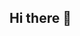 ## Hi there 👋

<!--
**mpstechsavvy/mpstechsavvy** is a ✨ _special_ ✨ repository because its `README.md` (this file) appears on your GitHub profile.

Here are some ideas to get you started:

- 🔭 I’m currently working on ...
- 🌱 I’m currently learning ...
- 👯 I’m looking to collaborate on ...
- 🤔 I’m looking for help with ...
- 💬 Ask me about ...
- 📫 How to reach me: ...
- 😄 Pronouns: ...
- ⚡ Fun fact: ...
-<!DOCTYPE html>
<html lang="en">
<head>
    <meta charset="UTF-8">
    <meta name="viewport" content="width=device-width, initial-scale=1.0">
    <title>MPS Tech Savvy</title>
    <style>
        body {
            background-color: #0a0a0a;
            color: #00ffcc;
            font-family: Arial, sans-serif;
            text-align: center;
        }
        .header {
            font-size: 2em;
            padding: 20px;
            text-transform: uppercase;
            background: linear-gradient(to right, #00ffcc, #0066ff);
            -webkit-background-clip: text;
            color: transparent;
        }
        .services {
            display: flex;
            flex-wrap: wrap;
            justify-content: center;
            gap: 20px;
            padding: 20px;
        }
        .service-box {
            background: rgba(255, 255, 255, 0.1);
            border: 1px solid #00ffcc;
            padding: 20px;
            width: 250px;
            border-radius: 10px;
        }
        .contact {
            margin-top: 30px;
        }
    </style>
</head>
<body>
    <div class="header">MPS Tech Savvy</div>
    <h2>Breaking a Generational Curse Starts with You!</h2>
    <div class="services">
        <div class="service-box">Company Registration & Compliance</div>
        <div class="service-box">Tech Solutions</div>
        <div class="service-box">Branding & Marketing</div>
        <div class="service-box">Personal Services</div>
        <div class="service-box">WhatsApp Chat Box Design</div>
    </div>
    <div class="contact">
        <p>Contact Us: <a href="tel:0624762900">062 476 2900</a></p>
    </div>
</body>
</html>
->
